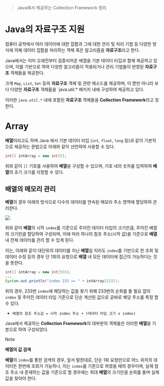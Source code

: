 > Java에서 제공하는 Collection Framework 정리
# Java의 자료구조 지원
컴퓨터 공학에서 여러 데이터에 대한 집합과 그에 대한 관리 및 처리 기법 등 다양한 방식에 의해 데이터 집합을 처리하는 객체 혹은 알고리즘을 **자료구조**라고 한다.

Java에서는 이미 오래전부터 검증되어온 배열을 기본 데이터 타입과 함께 제공하고 있으며, 이를 기반으로 하여 다양한 알고리즘이 적용되거나 관리 기법들이 반영된 **자료구조** 객체들을 제공한다.

크게 `Map`, `List`, `Set` 등의 **자료구조** 객체 및 관련 메소드를 제공하며, 이 뿐만 아니라 보다 다양한 **자료구조** 객체들을 `java.util.* 패키지 내에 구성하여 제공하고 있다.

이러한 `java.util.*` 내에 포함된 **자료구조** 객체들을 **Collection Framework**라고 칭한다.

# Array
**배열**이라고도 하며 Java 에서 기본 데이터 타입 (`int`, `float`, `long` 등)과 같이 기본적으로 제공하는 문법으로 아래와 같이 선언하여 사용할 수 있다.

```java
int[] intArray = new int[5];
```

위와 같이 `[]` 기호를 사용하여 **배열**을 구성할 수 있으며, 기호 내의 숫자를 입력하여 **배열**의 초기 크기를 지정할 수 있다.

## 배열의 메모리 관리
**배열**의 경우 아래의 방식으로 다수의 데이터를 연속된 메모리 주소 영역에 할당하여 관리한다.

![](Pasted%20image%2020241030002203.png)

위와 같이 **배열**의 시작 `index`를 기준으로 주어진 데이터 타입의 크기만큼, 주어진 배열의 크기만큼 할당하여 구성되며, 이에 따라 하나의 참조 주소(시작 값)을 기준으로 **배열** 내 전체 데이터를 관리 할 수 있게 된다.

이는, 아래와 같이 대단위의 데이터를 지닌 **배열**일 지라도 `index`를 기반으로 한 조회 및 데이터 수정 등의 경우 단 1회의 요청으로 **배열** 내 모든 데이터에 접근이 가능하다는 것을 뜻한다.
```java
int[] intArray = new int[555];
...
System.out.println("index 233 == " + intArray[233]);
```

위의 경우, 233번 `index`에 해당하는 값을 찾기 위해 233번의 순회를 돌 필요 없이 `index` 및 주어진 데이터 타입 기준으로 단순 계산된 값으로 곧바로 해당 주소를 특정 할 수 있다.
- `배열의 참조 주소값 = 시작 index 주소 + (데이터 타입 크기 x index)`

Java에서 제공하는 **Collection Framework**의 대부분의 객체들은 이러한 **배열**을 기본으로 하여 구성되었다.

> [!NOTE]
> **배열의 값 검색**
> 
> **배열**의 `index`를 통한 검색의 경우, 앞서 말한대로, 단순 1회 요청만으로 어느 위치의 데이터든 한번에 조회가 가능하나, 이는 `index`를 기준으로 하였을 때의 경우이며, 실제 참조 주소 내 존재하는 값을 기준으로 할 경우에는 최대 **배열**의 크기만큼 순회를 돌며 실제 값을 찾아야 한다.
